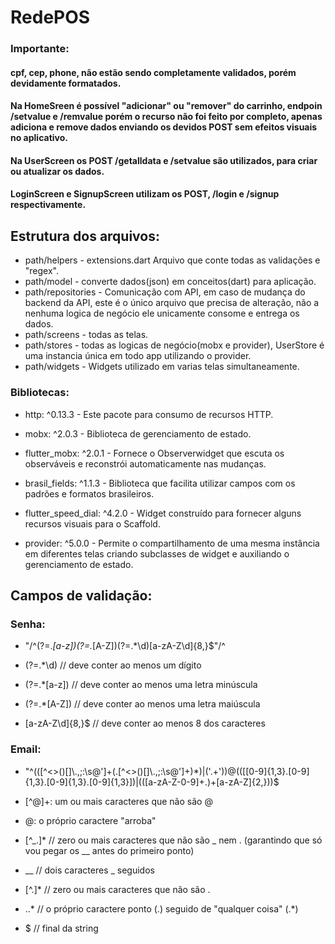 # RedePOS

### Importante:
#### cpf, cep, phone, não estão sendo completamente validados, porém devidamente formatados.
#### Na HomeSreen é possível "adicionar" ou "remover" do carrinho, endpoin /setvalue e /remvalue porém o recurso não foi feito por completo, apenas adiciona e remove dados enviando os devidos POST sem efeitos visuais no aplicativo.
#### Na UserScreen os POST /getalldata e /setvalue são utilizados, para criar ou atualizar os dados.
#### LoginScreen e SignupScreen utilizam os POST, /login e /signup respectivamente.


## Estrutura dos arquivos:
- path/helpers - extensions.dart Arquivo que conte todas as validações e "regex".
- path/model - converte dados(json) em conceitos(dart) para aplicação.
- path/repositories - Comunicação com API, em caso de mudança do backend da API, este é o único arquivo que precisa de alteração, não a nenhuma logica de negócio ele unicamente consome e entrega os dados.
- path/screens - todas as telas.
- path/stores - todas as logicas de negócio(mobx e provider), UserStore é uma instancia única em todo app utilizando o provider.
- path/widgets - Widgets utilizado em varias telas simultaneamente.

### Bibliotecas:
- http: ^0.13.3  - Este pacote para consumo de recursos HTTP.

- mobx: ^2.0.3 - Biblioteca de gerenciamento de estado.

- flutter_mobx: ^2.0.1 - Fornece o Observerwidget que escuta os observáveis e reconstrói automaticamente nas mudanças.

- brasil_fields: ^1.1.3 - Biblioteca que facilita utilizar campos com os padrões e formatos brasileiros.

- flutter_speed_dial: ^4.2.0 - Widget construído para fornecer alguns recursos visuais para o Scaffold.

- provider: ^5.0.0 - Permite o compartilhamento de uma mesma instância em diferentes telas criando subclasses de widget e auxiliando o gerenciamento de estado.

## Campos de validação:

### Senha:
 - "/^(?=.*[a-z])(?=.*[A-Z])(?=.*\d)[a-zA-Z\d]{8,}$"/^
 
  - (?=.*\d) // deve conter ao menos um dígito
  
  - (?=.*[a-z]) // deve conter ao menos uma letra minúscula
  
  - (?=.*[A-Z])  // deve conter ao menos uma letra maiúscula
  
  - [a-zA-Z\d]{8,}$  // deve conter ao menos 8 dos caracteres
  


### Email:

- "^(([^<>()[\]\\.,;:\s@\']+(\.[^<>()[\]\\.,;:\s@\']+)*)|(\'.+\'))@((\[[0-9]{1,3}\.[0-9]{1,3}\.[0-9]{1,3}\.[0-9]{1,3}\])|(([a-zA-Z\-0-9]+\.)+[a-zA-Z]{2,}))$

- [^@]+: um ou mais caracteres que não são @

- @: o próprio caractere "arroba"

- [^_.]* // zero ou mais caracteres que não são _ nem . (garantindo que só vou pegar os __ antes do primeiro ponto)

- __ // dois caracteres _ seguidos 

- [^.]* // zero ou mais caracteres que não são .

- \..* // o próprio caractere ponto (\.) seguido de "qualquer coisa" (.*)

- $ // final da string







 
